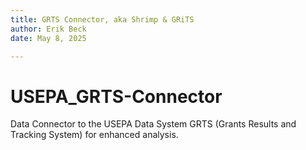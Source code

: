 ```yaml
---
title: GRTS Connector, aka Shrimp & GRiTS
author: Erik Beck
date: May 8, 2025

---
```


# USEPA_GRTS-Connector #
Data Connector to the USEPA Data System GRTS (Grants Results and Tracking System) for enhanced analysis.
